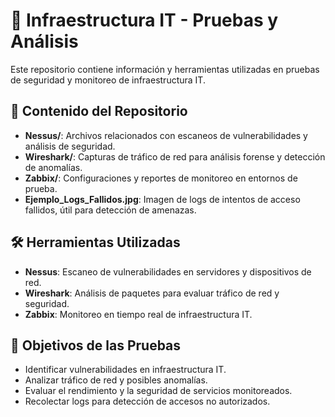 
# 📡 Infraestructura IT - Pruebas y Análisis  

Este repositorio contiene información y herramientas utilizadas en pruebas de seguridad y monitoreo de infraestructura IT.  

## 📁 Contenido del Repositorio  

- **Nessus/**: Archivos relacionados con escaneos de vulnerabilidades y análisis de seguridad.  
- **Wireshark/**: Capturas de tráfico de red para análisis forense y detección de anomalías.  
- **Zabbix/**: Configuraciones y reportes de monitoreo en entornos de prueba.  
- **Ejemplo_Logs_Fallidos.jpg**: Imagen de logs de intentos de acceso fallidos, útil para detección de amenazas.  

## 🛠️ Herramientas Utilizadas  

- **Nessus**: Escaneo de vulnerabilidades en servidores y dispositivos de red.  
- **Wireshark**: Análisis de paquetes para evaluar tráfico de red y seguridad.  
- **Zabbix**: Monitoreo en tiempo real de infraestructura IT.  

## 📌 Objetivos de las Pruebas  

- Identificar vulnerabilidades en infraestructura IT.  
- Analizar tráfico de red y posibles anomalías.  
- Evaluar el rendimiento y la seguridad de servicios monitoreados.  
- Recolectar logs para detección de accesos no autorizados.  


